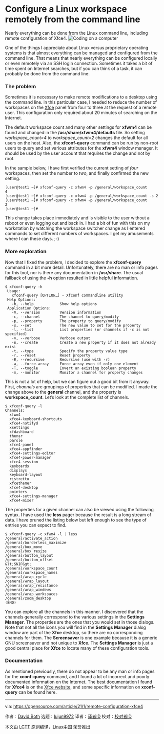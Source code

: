[#]: collector: (lujun9972)
[#]: translator: (Donke-Hao)
[#]: reviewer: ( )
[#]: publisher: ( )
[#]: url: ( )
[#]: subject: (Configure a Linux workspace remotely from the command line)
[#]: via: (https://opensource.com/article/21/1/remote-configuration-xfce4)
[#]: author: (David Both https://opensource.com/users/dboth)

Configure a Linux workspace remotely from the command line
======
Nearly everything can be done from the Linux command line, including
remote configuration of Xfce4.
![Coding on a computer][1]

One of the things I appreciate about Linux versus proprietary operating systems is that almost everything can be managed and configured from the command line. That means that nearly everything can be configured locally or even remotely via an SSH login connection. Sometimes it takes a bit of time spent on Internet searches, but if you can think of a task, it can probably be done from the command line.

### The problem

Sometimes it is necessary to make remote modifications to a desktop using the command line. In this particular case, I needed to reduce the number of workspaces on the [Xfce][2] panel from four to three at the request of a remote user. This configuration only required about 20 minutes of searching on the Internet.

The default workspace count and many other settings for **xfwm4** can be found and changed in the **/usr/share/xfwm4/defaults** file. So setting _workspace_count=4_ to _workspace_count=2_ changes the default for all users on the host. Also, the **xfconf-query** command can be run by non-root users to query and set various attributes for the **xfwm4** window manager. It should be used by the user account that requires the change and not by root.

In the sample below, I have first verified the current setting of _four_ workspaces, then set the number to _two_, and finally confirmed the new setting.


```
[user@test1 ~]# xfconf-query -c xfwm4 -p /general/workspace_count
4
[user@test1 ~]# xfconf-query -c xfwm4 -p /general/workspace_count -s 2
[user@test1 ~]# xfconf-query -c xfwm4 -p /general/workspace_count
2
[user@test1 ~]#
```

This change takes place immediately and is visible to the user without a reboot or even logging out and back in. I had a bit of fun with this on my workstation by watching the workspace switcher change as I entered commands to set different numbers of workspaces. I get my amusements where I can these days. ;-)

### More exploration

Now that I fixed the problem, I decided to explore the **xfconf-query** command in a bit more detail. Unfortunately, there are no man or info pages for this tool, nor is there any documentation in **/usr/share**. The usual fallback of using the **-h** option resulted in little helpful information.


```
$ xfconf-query -h
 Usage:
   xfconf-query [OPTION…] - Xfconf commandline utility
 Help Options:
   -h, --help            Show help options
 Application Options:
   -V, --version         Version information
   -c, --channel         The channel to query/modify
   -p, --property        The property to query/modify
   -s, --set             The new value to set for the property
   -l, --list            List properties (or channels if -c is not specified)
   -v, --verbose         Verbose output
   -n, --create          Create a new property if it does not already exist
   -t, --type            Specify the property value type
   -r, --reset           Reset property
   -R, --recursive       Recursive (use with -r)
   -a, --force-array     Force array even if only one element
   -T, --toggle          Invert an existing boolean property
   -m, --monitor         Monitor a channel for property changes
```

This is not a lot of help, but we can figure out a good bit from it anyway. First, _channels_ are groupings of properties that can be modified. I made the change above to the **general** channel, and the property is **workspace_count**. Let’s look at the complete list of channels.


```
$ xfconf-query -l
Channels:
  xfwm4
  xfce4-keyboard-shortcuts
  xfce4-notifyd
  xsettings
  xfdashboard
  thunar
  parole
  xfce4-panel
  xfce4-appfinder
  xfce4-settings-editor
  xfce4-power-manager
  xfce4-session
  keyboards
  displays
  keyboard-layout
  ristretto
  xfcethemer
  xfce4-desktop
  pointers
  xfce4-settings-manager
  xfce4-mixer
```

The properties for a given channel can also be viewed using the following syntax. I have used the **less** pager because the result is a long stream of data. I have pruned the listing below but left enough to see the type of entries you can expect to find.


```
$ xfconf-query -c xfwm4 -l | less
/general/activate_action
/general/borderless_maximize
/general/box_move
/general/box_resize
/general/button_layout
/general/button_offset
&lt;SNIP&gt;
/general/workspace_count
/general/workspace_names
/general/wrap_cycle
/general/wrap_layout
/general/wrap_resistance
/general/wrap_windows
/general/wrap_workspaces
/general/zoom_desktop
(END)
```

You can explore all the channels in this manner. I discovered that the channels generally correspond to the various settings in the **Settings Manager**. The properties are the ones that you would set in those dialogs. Note that not all the icons you will find in the **Settings Manager** dialog window are part of the **Xfce** desktop, so there are no corresponding channels for them. The **Screensaver** is one example because it is a generic GNU screensaver and not unique to **Xfce**. The **Settings Manager** is just a good central place for **Xfce** to locate many of these configuration tools.

### Documentation

As mentioned previously, there do not appear to be any man or info pages for the **xconf-query** command, and I found a lot of incorrect and poorly documented information on the Internet. The best documentation I found for **Xfce4** is on the [Xfce website][2], and some specific information on **xconf-query** can be found here.

--------------------------------------------------------------------------------

via: https://opensource.com/article/21/1/remote-configuration-xfce4

作者：[David Both][a]
选题：[lujun9972][b]
译者：[译者ID](https://github.com/译者ID)
校对：[校对者ID](https://github.com/校对者ID)

本文由 [LCTT](https://github.com/LCTT/TranslateProject) 原创编译，[Linux中国](https://linux.cn/) 荣誉推出

[a]: https://opensource.com/users/dboth
[b]: https://github.com/lujun9972
[1]: https://opensource.com/sites/default/files/styles/image-full-size/public/lead-images/code_computer_laptop_hack_work.png?itok=aSpcWkcl (Coding on a computer)
[2]: https://www.xfce.org/
